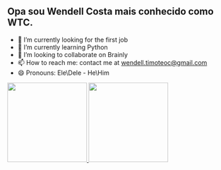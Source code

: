 ## Opa sou Wendell Costa mais conhecido como WTC.

- 🔭 I’m currently looking for the first job
- 🌱 I’m currently learning Python
- 👯 I’m looking to collaborate on Brainly
- 📫 How to reach me: contact me at wendell.timoteoc@gmail.com
- 😄 Pronouns: Ele\Dele - He\Him

 <div>
  <a href="https://github.com/wtc13">
  <img height = "180em" src = "https://github-readme-stats.vercel.app/api?username=wtc13&show_icons=true&theme=blue&include_all_commits=true&count_private=true" />
  <img height = "180em" src = "https://github-readme-stats.vercel.app/api/top-langs/?username=wtc13&layout=compact&langs_count=7&theme=darkyellow" />
</div>
